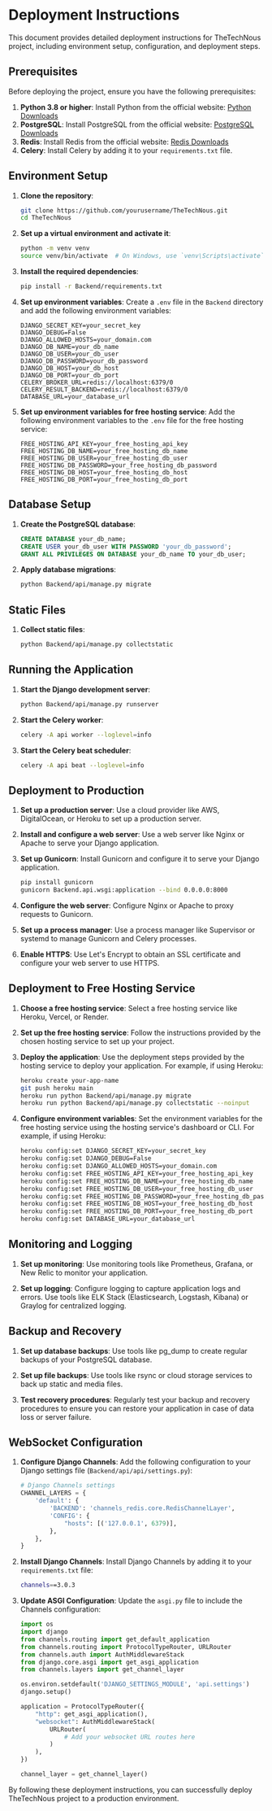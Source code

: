 # Deployment Instructions

This document provides detailed deployment instructions for TheTechNous project, including environment setup, configuration, and deployment steps.

## Prerequisites

Before deploying the project, ensure you have the following prerequisites:

1. **Python 3.8 or higher**: Install Python from the official website: [Python Downloads](https://www.python.org/downloads/)
2. **PostgreSQL**: Install PostgreSQL from the official website: [PostgreSQL Downloads](https://www.postgresql.org/download/)
3. **Redis**: Install Redis from the official website: [Redis Downloads](https://redis.io/download)
4. **Celery**: Install Celery by adding it to your `requirements.txt` file.

## Environment Setup

1. **Clone the repository**:
   ```bash
   git clone https://github.com/yourusername/TheTechNous.git
   cd TheTechNous
   ```

2. **Set up a virtual environment and activate it**:
   ```bash
   python -m venv venv
   source venv/bin/activate  # On Windows, use `venv\Scripts\activate`
   ```

3. **Install the required dependencies**:
   ```bash
   pip install -r Backend/requirements.txt
   ```

4. **Set up environment variables**:
   Create a `.env` file in the `Backend` directory and add the following environment variables:
   ```env
   DJANGO_SECRET_KEY=your_secret_key
   DJANGO_DEBUG=False
   DJANGO_ALLOWED_HOSTS=your_domain.com
   DJANGO_DB_NAME=your_db_name
   DJANGO_DB_USER=your_db_user
   DJANGO_DB_PASSWORD=your_db_password
   DJANGO_DB_HOST=your_db_host
   DJANGO_DB_PORT=your_db_port
   CELERY_BROKER_URL=redis://localhost:6379/0
   CELERY_RESULT_BACKEND=redis://localhost:6379/0
   DATABASE_URL=your_database_url
   ```

5. **Set up environment variables for free hosting service**:
   Add the following environment variables to the `.env` file for the free hosting service:
   ```env
   FREE_HOSTING_API_KEY=your_free_hosting_api_key
   FREE_HOSTING_DB_NAME=your_free_hosting_db_name
   FREE_HOSTING_DB_USER=your_free_hosting_db_user
   FREE_HOSTING_DB_PASSWORD=your_free_hosting_db_password
   FREE_HOSTING_DB_HOST=your_free_hosting_db_host
   FREE_HOSTING_DB_PORT=your_free_hosting_db_port
   ```

## Database Setup

1. **Create the PostgreSQL database**:
   ```sql
   CREATE DATABASE your_db_name;
   CREATE USER your_db_user WITH PASSWORD 'your_db_password';
   GRANT ALL PRIVILEGES ON DATABASE your_db_name TO your_db_user;
   ```

2. **Apply database migrations**:
   ```bash
   python Backend/api/manage.py migrate
   ```

## Static Files

1. **Collect static files**:
   ```bash
   python Backend/api/manage.py collectstatic
   ```

## Running the Application

1. **Start the Django development server**:
   ```bash
   python Backend/api/manage.py runserver
   ```

2. **Start the Celery worker**:
   ```bash
   celery -A api worker --loglevel=info
   ```

3. **Start the Celery beat scheduler**:
   ```bash
   celery -A api beat --loglevel=info
   ```

## Deployment to Production

1. **Set up a production server**: Use a cloud provider like AWS, DigitalOcean, or Heroku to set up a production server.

2. **Install and configure a web server**: Use a web server like Nginx or Apache to serve your Django application.

3. **Set up Gunicorn**: Install Gunicorn and configure it to serve your Django application.
   ```bash
   pip install gunicorn
   gunicorn Backend.api.wsgi:application --bind 0.0.0.0:8000
   ```

4. **Configure the web server**: Configure Nginx or Apache to proxy requests to Gunicorn.

5. **Set up a process manager**: Use a process manager like Supervisor or systemd to manage Gunicorn and Celery processes.

6. **Enable HTTPS**: Use Let's Encrypt to obtain an SSL certificate and configure your web server to use HTTPS.

## Deployment to Free Hosting Service

1. **Choose a free hosting service**: Select a free hosting service like Heroku, Vercel, or Render.

2. **Set up the free hosting service**: Follow the instructions provided by the chosen hosting service to set up your project.

3. **Deploy the application**: Use the deployment steps provided by the hosting service to deploy your application. For example, if using Heroku:
   ```bash
   heroku create your-app-name
   git push heroku main
   heroku run python Backend/api/manage.py migrate
   heroku run python Backend/api/manage.py collectstatic --noinput
   ```

4. **Configure environment variables**: Set the environment variables for the free hosting service using the hosting service's dashboard or CLI. For example, if using Heroku:
   ```bash
   heroku config:set DJANGO_SECRET_KEY=your_secret_key
   heroku config:set DJANGO_DEBUG=False
   heroku config:set DJANGO_ALLOWED_HOSTS=your_domain.com
   heroku config:set FREE_HOSTING_API_KEY=your_free_hosting_api_key
   heroku config:set FREE_HOSTING_DB_NAME=your_free_hosting_db_name
   heroku config:set FREE_HOSTING_DB_USER=your_free_hosting_db_user
   heroku config:set FREE_HOSTING_DB_PASSWORD=your_free_hosting_db_password
   heroku config:set FREE_HOSTING_DB_HOST=your_free_hosting_db_host
   heroku config:set FREE_HOSTING_DB_PORT=your_free_hosting_db_port
   heroku config:set DATABASE_URL=your_database_url
   ```

## Monitoring and Logging

1. **Set up monitoring**: Use monitoring tools like Prometheus, Grafana, or New Relic to monitor your application.

2. **Set up logging**: Configure logging to capture application logs and errors. Use tools like ELK Stack (Elasticsearch, Logstash, Kibana) or Graylog for centralized logging.

## Backup and Recovery

1. **Set up database backups**: Use tools like pg_dump to create regular backups of your PostgreSQL database.

2. **Set up file backups**: Use tools like rsync or cloud storage services to back up static and media files.

3. **Test recovery procedures**: Regularly test your backup and recovery procedures to ensure you can restore your application in case of data loss or server failure.

## WebSocket Configuration

1. **Configure Django Channels**: Add the following configuration to your Django settings file (`Backend/api/api/settings.py`):
   ```python
   # Django Channels settings
   CHANNEL_LAYERS = {
       'default': {
           'BACKEND': 'channels_redis.core.RedisChannelLayer',
           'CONFIG': {
               "hosts": [('127.0.0.1', 6379)],
           },
       },
   }
   ```

2. **Install Django Channels**: Install Django Channels by adding it to your `requirements.txt` file:
   ```bash
   channels==3.0.3
   ```

3. **Update ASGI Configuration**: Update the `asgi.py` file to include the Channels configuration:
   ```python
   import os
   import django
   from channels.routing import get_default_application
   from channels.routing import ProtocolTypeRouter, URLRouter
   from channels.auth import AuthMiddlewareStack
   from django.core.asgi import get_asgi_application
   from channels.layers import get_channel_layer

   os.environ.setdefault('DJANGO_SETTINGS_MODULE', 'api.settings')
   django.setup()

   application = ProtocolTypeRouter({
       "http": get_asgi_application(),
       "websocket": AuthMiddlewareStack(
           URLRouter(
               # Add your websocket URL routes here
           )
       ),
   })

   channel_layer = get_channel_layer()
   ```

By following these deployment instructions, you can successfully deploy TheTechNous project to a production environment.
